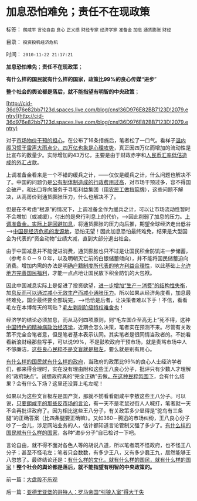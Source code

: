 # 加息恐怕难免；责任不在现政策

标签： `朗咸平` `言论自由` `良心` `正义感` `财经专家` `经济学家` `准备金` `加息` `通货膨胀` `财经` 

目录： `投资投机经济危机`

时间： `2010-11-22 21:17:21`

**加息恐怕难免**；**责任不在现政策**；

**有什么样的国民就有什么样的国家，政策比99%的良心传媒“进步**”

**整个社会的舆论都是落后，就不能指望有明智的中央政策**；

[http://cid-36d976e82bb7123d.spaces.live.com/blog/cns!36D976E82BB7123D!2079.entry](http://cid-36d976e82bb7123d.spaces.live.com/blog/cns!36D976E82BB7123D!2079.entry)

对于[市场物价干预的担心](../../../2010/11/16/农产品涨1-消费价格涨100-，农民收入不会提高.md)，在公布了16条措施后，笔者松了一口气。看样子[温内阁习惯于雷声大雨点少，四万亿也象是心理攻势](../../../2008/11/10/行政命令拉动不了内需，凯恩斯主义的老调重弹.md)，真正因四万亿而增加的流动性是比宣布的数量少。实际增加的43万亿，主要是由于财政赤字和[人民币汇率低估造成的外汇占款](../../../2007/8/26/资本项目平衡人民币低汇率顺差损失数万亿.md)。

上调准备金看来是一个不错的缓兵之计，——仅仅是缓兵之计，什么问题也解决不了。中国的问题仍是[公有制体制造成的行政费用过高](../../../2009/7/13/为什么减少行政成本就是增强国力.md)，对市场干预过多，容不得国企破产，和出口导向服务于寻租利益集团（[用农民工做挡箭牌](../../../2009/5/4/低估人民币汇率让农民工增加就业了吗？.md)），这些问题不解决，从高房价到通货膨胀压力，什么也解决不了。

但是在不考虑“根源”的情况下，上调准备金作为缓兵之计，可以让市场流动性暂时不会增加（或减缓），付出的是央行利息上的代价，——>因此削弱了加息的压力。[上调准备金，实际上是回避加息](../../../2010/4/27/加息对央行对消费都不是好选择.md)，将通货膨胀的压力向后推，期望全球经济走出低谷——>[中国是经济危机的发源地](../../../2009/3/9/中美危机的发展前景.md)，恐怕无望！因此加息恐怕最终难免，结果是大型国企为代表的“资金动物”业绩大减，直到大部分退出社会。

由于中国减息并不能促进消费，通货膨胀也只不过是让国民积金防饥进一步储蓄，（参考８０－９０年，以及明朝灭亡前的白银储蓄倾向），并不能将国民储蓄迫向消费。增加内需的办法是明[确户籍制度所代表的地方利益合理性](../../../2010/3/6/为户籍制度正名，是民主启蒙的关键一环.md)，以此基础上[允许地方完善国民福利](../../../2009/9/1/为什么地方财政社会保障排外是理所当然的.md)，才能一点点地让国民放下积金防饥的大包袱。

因此中国减息实际上是促进了投资欲望，[进一步增加“生产－消费”的结构性失衡](../../../2010/4/24/生产供给和消费需求严重失衡，中国或将步入大萧条.md)，加[息反而可以通过减小无效生产而减小通胀压力](../../../2009/12/7/谈产能过剩不可能有通货膨胀的谬论.md)。所以如果从经济角度看，加息最终难免，国企最终要全部玩完，——>恰恰是后者，让决策者难以下手！不信，看看毛左在本博每天的骂贴？[毛左剥削阶级特权难舍也](../../../2009/8/11/改革攻坚的雷区，坚在那里？危险在那里？.md)！

经济学的结论必须加息，而从马列四项原则，则“毛左国企至高无上”死不得，这种[中国特色的精神病政治经济学](../../../2009/3/24/为什么有中国特色的四不象是不稳定的系统.md)，近期会怎么决策，笔者实在预测不来。尽管有关政策不完全合笔者意，但是笔者基本表示认同。其实笔者是很同情当政者的。不妨看看新浪财经那些写手，可以说99%，不是鼓吹政府干预市场，就是责骂市场中人不够廉洁，[这些良心民粹不是文盲就是极左](../../../2010/11/4/反垄断情结就是均贫富的民粹情结复贫富差距.md)，要么就是别有用心。

[有什么样的国民就有什么样的政府](http://hi.baidu.com/darthchn/blog/item/6c2e2b59047954d39c820484.html)，当政府的政策比99%的良心人士经济学者们，都来得合理时，实在没有理由附和这些王八良心分子，批评只有少数人才理解的“政府缺点”。试想政府真的“完全正确”去做[，在这种民粹氛围下](http://darthvad.blog.sohu.com/161146952.html)，会有什么结果？会有什么下场？这里还没算上毛左呢！

如果以为这些文盲极左是国产货，那就不妨看看朗咸平李敖这些王八分子。可以说，[只要朗咸平的那些反市场的言论](../../../2008/6/16/欺凌客观经济规律总是适得其反.md)，有一天不是老鼠过街人人喊打，笔者就一天不会再批评政府了。因为相比这些王八分子，有关政策多少显得是“驼鸟有三条腿”的正确答案（比四条腿要正确嘛）。又如360－腾迅的市场纠纷，王八良心分子吵了一会儿，涉足网站业务的人，估计都知道言论管制又强了多少了。[有什么样的国民就有什么样的国家](http://blog.sina.com.cn/s/blog_5563a64d0100gfpk.html)，各种“进步分子”自已检讨一下吧。

言论自由，就不得不面对各色人等的胡说八道，所以笔者既不怪政府，也不怪王八分子；甚至不怪毛左；笔者只会数数，有多少王八，又有多少蠢王九，居然能够王八忽悠了。最终结论还是：[有什么样的文化，就有什么样的国民，就有什么样的国家](../../../2009/12/31/有什么样的文化，就有什么样的国民.md)！**整个社会的舆论都是落后，就不能指望有明智的中央政策的。**



前一篇：[大盘股不乐观](../../../2010/11/22/大盘股不乐观.md)

后一篇：[亚德里亚堡的哥特人：罗马帝国“引狼入室”得大于失](../../../2010/11/22/亚德里亚堡的哥特人：罗马帝国“引狼入室”得大于失.md)